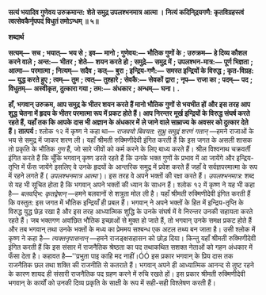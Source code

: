 **सत्यं भयादिव गुणेवय उरुक्रमान्त:** **शेते समुद्र उपलश्भनमात्र आत्मा ।** **नित्यं कदिनि्द्रयगणै: कृतविग्रहस्त्वं** **त्वत्सेवकैर्नृपपदं विधुतं तमोऽन्धम् ॥ ५॥** 

**शब्दार्थ** 

**सत्यम्—** **सच** **; भयात्—** **भय से** **; इव—** **मानो** **; गुणेवय:—** **भौतिक गुणों के** **; उरुक्रम—** **हे दिव्य कौशल करने वाले** **; अन्त:—** **भीतर** **; शेते—** **शयन करते हो** **; समुद्रे—** **समुद्र में** **; उपलश्भन-मात्र:—** **पूर्ण भिज्ञता** **; आत्मा—** **परमात्मा** **; नित्यम्—** **सदैव** **; कत्—** **बुरा** **; इन्द्रिय-गणै:—** **समस्त इन्द्रियों के विरुद्ध** **; कृत-विग्रह:—** **युद्ध करते हुए** **; त्वम्—** **तुम** **; त्वत्—** **तुश्हारे** **; सेवकै:—** **सेवकों** **द्वारा** **; नृप—** **राजा का** **; पदम्—** **पद** **; विधुतम्—** **अस्वीकृत, दुत्कारा गया** **; तम:—** **अंधकार** **; अन्धम्—** **घना।** **.** 

**हाँ, भगवान् उरुक्रम, आप समुद्र के भीतर शयन करते हैं मानो भौतिक गुणों से भयभीत हों** **और इस तरह आप शुद्ध चेतना में हृदय के भीतर परमात्मा रूप में प्रकट होते हैं। आप निरन्तर** **मूर्ख इन्द्रियों के विरुद्ध संघर्ष करते रहते हैं, यहाँ तक कि आपके दास भी अज्ञान के अंधकार में** **ले जाने वाले साम्राज्य के अवसर को दुत्कार देते हैं।** **तात्पर्य :** श्लोक १२ में कृष्ण ने कहा था— *राजवयो बिवयत: सुभ्रु समुद्रं शरणं गतान्* —हमने राजाओं के भय से समुद्र में जाकर शरण ली। यहाँ श्रीमती रुक्मिणीदेवी इंगित करती हैं कि इस जगत के असली शासक तो प्रकृति के भौतिक *गुण* हैं, जो सारे जीवों को कर्म करने के लिए बाध्य करते हैं। श्रील विश्वनाथ चक्रवर्ती इंगित करते हैं कि चूँकि भगवान् कृष्ण डरते रहते हैं कि उनके भक्त गुणों के प्रभाव में आ जायेंगे और इन्द्रिय-तृप्ति में फँस जायेंगे इसलिए वे उनके हृदयों के आन्तरिक समुद्र में प्रवेश करते हैं जहाँ वे सर्वज्ञपरमात्मा के रूप में रहने लगते हैं ( *उपलश्भनमात्र आत्मा* )। इस तरह वे अपने भक्तों की रक्षा करते हैं। *उपलश्भनमात्र:* शब्द से यह भी सूचित होता है कि भगवान् अपने भक्तों की ध्यान के साधन हैं। श्लोक १२ में कृष्ण ने यह भी कहा है— *बलवद्भि: कृतद्वेषान्* —हमने बलवानों से शत्रुता मोल ली है। यहाँ श्रीमती रुक्मिणीदेवी इंगित करती हैं कि वस्तुत: इस जगत में भौतिक इन्द्रियाँ ही प्रबल हैं। भगवान् ने अपने भक्तों के हित में इन्द्रिय-तृप्ति के विरुद्ध युद्ध छेड़ रखा है और इस तरह आध्यात्मिक शुद्धि के उनके संघर्ष में वे निरन्तर उनकी सहायता करते रहते हैं। जब भक्तगण अवांछित भौतिक इच्छाओं से मुक्त हो जाते हैं, तो भगवान् उनके समक्ष प्रकट होते हैं और तब भगवान् तथा उनके भक्तों के मध्य का प्रेममय सश्बन्ध एक अटल तथ्य बन जाता है। उसी श्लोक में कृष्ण ने कहा है— *त्यक्तनृपासनान्* —हमने राजङ्क्षसहासन को छोड़ दिया। किन्तु यहाँ श्रीमती रुक्मिणीदेवी इंगित करती हैं कि इस संसार में राजनैतिक श्रेष्ठता का पद तथाकथित सशक्त नेताओं को गहन अंधकार में फँसा देता है। कहावत है—''प्रभुता पाइ काहि मद नाहीं।ÓÓ इस प्रकार भगवान् के प्रिय दास तक राजनैतिक छल तथा शक्ति की राजनीति से कतराते हैं। भगवान् अपने ही आध्यात्मिक आनन्द से तुष्ट रहने के कारण शायद ही संसारी राजनैतिक पद ग्रहण करने में रुचि रखते हों। इस प्रकार श्रीमती रुक्मिणीदेवी भगवान् के कार्यों को उनकी दिव्य प्रकृति के साक्षी के रूप में सही-सही विश्लेषण करती हैं।  